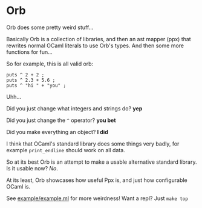 
# Orb

Orb does some pretty weird stuff...

Basically Orb is a collection of libraries, and then an ast mapper (ppx)
that rewrites normal OCaml literals to use Orb's types. And then some more
functions for fun...

So for example, this is all valid orb:

```
puts ^ 2 + 2 ;
puts ^ 2.3 + 5.6 ;
puts ^ "hi " + "you" ;
```

Uhh...

Did you just change what integers and strings do? **yep**

Did you just change the `^` operator? **you bet**

Did you make everything an object? **I did**

I think that OCaml's standard library does some things very badly, for
example `print_endline` should work on all data.

So at its best Orb is an attempt to make a usable alternative standard
library. Is it usable now? *No*.

At its least, Orb showcases how useful Ppx is, and just how configurable
OCaml is.

See [example/example.ml](example/example.ml) for more weirdness!
Want a repl? Just `make top`

